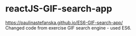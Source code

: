 # reactJS-GIF-search-app
https://paulinastefanska.github.io/ES6-GIF-search-app/ <br>
Changed code from exercise GIF search engine - used ES6.
